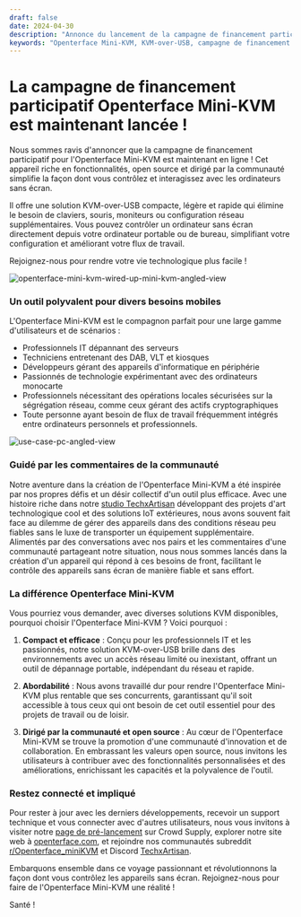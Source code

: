 ```yaml
---
draft: false
date: 2024-04-30
description: "Annonce du lancement de la campagne de financement participatif d'Openterface Mini-KVM - une solution KVM-over-USB open source et abordable pour contrôler les ordinateurs sans écran. Parfait pour les professionnels IT, développeurs et passionnés de technologie cherchant une gestion efficace des appareils."
keywords: "Openterface Mini-KVM, KVM-over-USB, campagne de financement participatif, KVM open source, contrôle d'ordinateur sans écran, outil de dépannage IT, gestion d'appareils, solution KVM portable, TechxArtisan, KVM abordable"
---
```


# La campagne de financement participatif Openterface Mini-KVM est maintenant lancée !

Nous sommes ravis d'annoncer que la campagne de financement participatif pour l'Openterface Mini-KVM est maintenant en ligne ! Cet appareil riche en fonctionnalités, open source et dirigé par la communauté simplifie la façon dont vous contrôlez et interagissez avec les ordinateurs sans écran.

Il offre une solution KVM-over-USB compacte, légère et rapide qui élimine le besoin de claviers, souris, moniteurs ou configuration réseau supplémentaires. Vous pouvez contrôler un ordinateur sans écran directement depuis votre ordinateur portable ou de bureau, simplifiant votre configuration et améliorant votre flux de travail.

Rejoignez-nous pour rendre votre vie technologique plus facile !

![openterface-mini-kvm-wired-up-mini-kvm-angled-view](https://www.crowdsupply.com/img/418f/c93dc838-7dbf-4281-b6e0-16f1bee6418f/openterface-mini-kvm-wired-up-mini-kvm-angled-view_jpg_gallery-lg.jpg)

### Un outil polyvalent pour divers besoins mobiles

L'Openterface Mini-KVM est le compagnon parfait pour une large gamme d'utilisateurs et de scénarios :

- Professionnels IT dépannant des serveurs
- Techniciens entretenant des DAB, VLT et kiosques
- Développeurs gérant des appareils d'informatique en périphérie
- Passionnés de technologie expérimentant avec des ordinateurs monocarte
- Professionnels nécessitant des opérations locales sécurisées sur la ségrégation réseau, comme ceux gérant des actifs cryptographiques
- Toute personne ayant besoin de flux de travail fréquemment intégrés entre ordinateurs personnels et professionnels.

![use-case-pc-angled-view](https://www.crowdsupply.com/img/4003/335f6301-8abd-4efd-9803-9c6f8c6d4003/use-case-pc-angled-view_jpg_gallery-lg.jpg)

### Guidé par les commentaires de la communauté

Notre aventure dans la création de l'Openterface Mini-KVM a été inspirée par nos propres défis et un désir collectif d'un outil plus efficace. Avec une histoire riche dans notre [studio TechxArtisan](https://techxartisan.com/en/) développant des projets d'art technologique cool et des solutions IoT extérieures, nous avons souvent fait face au dilemme de gérer des appareils dans des conditions réseau peu fiables sans le luxe de transporter un équipement supplémentaire. Alimentés par des conversations avec nos pairs et les commentaires d'une communauté partageant notre situation, nous nous sommes lancés dans la création d'un appareil qui répond à ces besoins de front, facilitant le contrôle des appareils sans écran de manière fiable et sans effort.

### La différence Openterface Mini-KVM

Vous pourriez vous demander, avec diverses solutions KVM disponibles, pourquoi choisir l'Openterface Mini-KVM ? Voici pourquoi :

1. **Compact et efficace** : Conçu pour les professionnels IT et les passionnés, notre solution KVM-over-USB brille dans des environnements avec un accès réseau limité ou inexistant, offrant un outil de dépannage portable, indépendant du réseau et rapide.
    
2. **Abordabilité** : Nous avons travaillé dur pour rendre l'Openterface Mini-KVM plus rentable que ses concurrents, garantissant qu'il soit accessible à tous ceux qui ont besoin de cet outil essentiel pour des projets de travail ou de loisir.
    
3. **Dirigé par la communauté et open source** : Au cœur de l'Openterface Mini-KVM se trouve la promotion d'une communauté d'innovation et de collaboration. En embrassant les valeurs open source, nous invitons les utilisateurs à contribuer avec des fonctionnalités personnalisées et des améliorations, enrichissant les capacités et la polyvalence de l'outil.

### Restez connecté et impliqué

Pour rester à jour avec les derniers développements, recevoir un support technique et vous connecter avec d'autres utilisateurs, nous vous invitons à visiter notre [page de pré-lancement](https://www.crowdsupply.com/techxartisan/openterface-mini-kvm) sur Crowd Supply, explorer notre site web à [openterface.com](/), et rejoindre nos communautés subreddit [r/Openterface_miniKVM](/reddit) et Discord [TechxArtisan](https://discord.com/invite/4khsrbGS).

Embarquons ensemble dans ce voyage passionnant et révolutionnons la façon dont vous contrôlez les appareils sans écran. Rejoignez-nous pour faire de l'Openterface Mini-KVM une réalité !

Santé !
